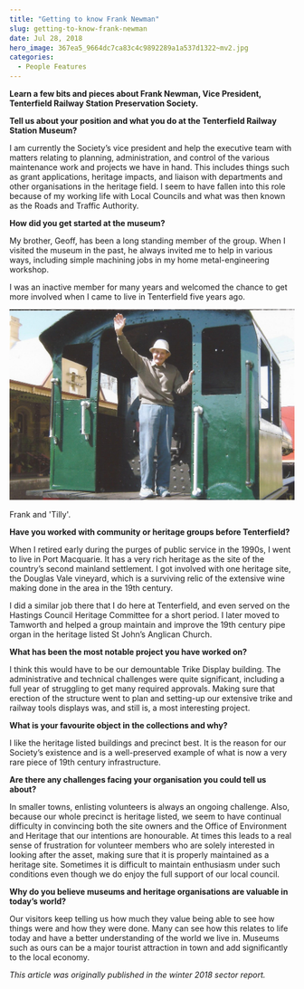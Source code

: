 ```yaml
---
title: "Getting to know Frank Newman"
slug: getting-to-know-frank-newman
date: Jul 28, 2018
hero_image: 367ea5_9664dc7ca83c4c9892289a1a537d1322~mv2.jpg
categories:
  - People Features
---
```



**Learn a few bits and pieces about Frank Newman, Vice President, Tenterfield Railway Station Preservation Society.**

**Tell us about your position and what you do at the Tenterfield Railway Station Museum?**

I am currently the Society’s vice president and help the executive team with matters relating to planning, administration, and control of the various maintenance work and projects we have in hand. This includes things such as grant applications, heritage impacts, and liaison with departments and other organisations in the heritage field. I seem to have fallen into this role because of my working life with Local Councils and what was then known as the Roads and Traffic Authority.

**How did you get started at the museum?**

My brother, Geoff, has been a long standing member of the group. When I visited the museum in the past, he always invited me to help in various ways, including simple machining jobs in my home metal-engineering workshop.

I was an inactive member for many years and welcomed the chance to get more involved when I came to live in Tenterfield five years ago.

![ree](367ea5_9664dc7ca83c4c9892289a1a537d1322~mv2.jpg)

Frank and 'Tilly'.

**Have you worked with community or heritage groups before Tenterfield?**

When I retired early during the purges of public service in the 1990s, I went to live in Port Macquarie. It has a very rich heritage as the site of the country’s second mainland settlement. I got involved with one heritage site, the Douglas Vale vineyard, which is a surviving relic of the extensive wine making done in the area in the 19th century.

I did a similar job there that I do here at Tenterfield, and even served on the Hastings Council Heritage Committee for a short period. I later moved to Tamworth and helped a group maintain and improve the 19th century pipe organ in the heritage listed St John’s Anglican Church.

**What has been the most notable project you have worked on?**

I think this would have to be our demountable Trike Display building. The administrative and technical challenges were quite significant, including a full year of struggling to get many required approvals. Making sure that erection of the structure went to plan and setting-up our extensive trike and railway tools displays was, and still is, a most interesting project.

**What is your favourite object in the collections and why?**

I like the heritage listed buildings and precinct best. It is the reason for our Society’s existence and is a well-preserved example of what is now a very rare piece of 19th century infrastructure.

**Are there any challenges facing your organisation you could tell us about?**

In smaller towns, enlisting volunteers is always an ongoing challenge. Also, because our whole precinct is heritage listed, we seem to have continual difficulty in convincing both the site owners and the Office of Environment and Heritage that our intentions are honourable. At times this leads to a real sense of frustration for volunteer members who are solely interested in looking after the asset, making sure that it is properly maintained as a heritage site. Sometimes it is difficult to maintain enthusiasm under such conditions even though we do enjoy the full support of our local council.

**Why do you believe museums and heritage organisations are valuable in today’s world?**

Our visitors keep telling us how much they value being able to see how things were and how they were done. Many can see how this relates to life today and have a better understanding of the world we live in. Museums such as ours can be a major tourist attraction in town and add significantly to the local economy.

*This article was originally published in the winter 2018 sector report.*
